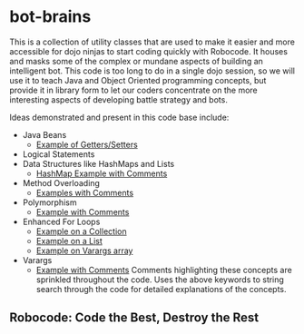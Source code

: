 # bot-brains
This is a collection of utility classes that are used to make it easier and more accessible for dojo ninjas to start
coding quickly with Robocode.  It houses and masks some of the complex or mundane aspects of building an intelligent
bot.  This code is too long to do in a single dojo session, so we will use it to teach Java and Object Oriented programming
concepts, but provide it in library form to let our coders concentrate on the
more interesting aspects of developing battle strategy and bots.

Ideas demonstrated and present in this code base include:
- Java Beans
    - [Example of Getters/Setters](https://github.com/rvacoderdojo/lessons/blob/master/robocode/java-with-robocode/bot-brains/src/main/java/coderdojo/bots/robobrain/EnemyInfo.java#L121)
- Logical Statements
- Data Structures like HashMaps and Lists
    - [HashMap Example with Comments](https://github.com/rvacoderdojo/lessons/blob/master/robocode/java-with-robocode/bot-brains/src/main/java/coderdojo/bots/robobrain/Brain.java#L17)
- Method Overloading
    - [Examples with Comments](https://github.com/rvacoderdojo/lessons/blob/master/robocode/java-with-robocode/bot-brains/src/main/java/coderdojo/bots/robobrain/Brain.java#L95)
- Polymorphism
    - [Example with Comments](https://github.com/rvacoderdojo/lessons/blob/master/robocode/java-with-robocode/bot-brains/src/main/java/coderdojo/bots/robobrain/Brain.java#L34)
- Enhanced For Loops
    - [Example on a Collection](https://github.com/rvacoderdojo/lessons/blob/master/robocode/java-with-robocode/bot-brains/src/main/java/coderdojo/bots/robobrain/scanners/LiveBotScanner.java#L22)
    - [Example on a List](https://github.com/rvacoderdojo/lessons/blob/master/robocode/java-with-robocode/bot-brains/src/main/java/coderdojo/bots/robobrain/Brain.java#L165)
    - [Example on Varargs array](https://github.com/rvacoderdojo/lessons/blob/master/robocode/java-with-robocode/bot-brains/src/main/java/coderdojo/bots/robobrain/Brain.java#L80)
- Varargs
    - [Example with Comments](https://github.com/rvacoderdojo/lessons/blob/master/robocode/java-with-robocode/bot-brains/src/main/java/coderdojo/bots/robobrain/Brain.java#L71)
Comments highlighting these concepts are sprinkled throughout the code. Uses the above
keywords to string search through the code for detailed explanations of the concepts.

## Robocode: Code the Best, Destroy the Rest
